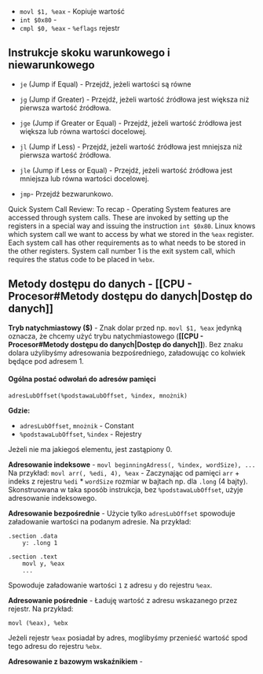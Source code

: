 - `movl $1, %eax` - Kopiuje wartość
- `int $0x80` - 
- `cmpl $0, %eax` - `%eflags` rejestr
## Instrukcje skoku warunkowego i niewarunkowego

- `je` (Jump if Equal) - Przejdź, jeżeli wartości są równe
- `jg` (Jump if Greater) - Przejdź, jeżeli wartość źródłowa jest większa niż pierwsza wartość źródłowa.
- `jge` (Jump if Greater or Equal) - Przejdź, jeżeli wartość źródłowa jest większa lub równa wartości docelowej.
- `jl` (Jump if Less) - Przejdź, jeżeli wartość źródłowa jest mniejsza niż pierwsza wartość źródłowa.
- `jle` (Jump if Less or Equal) - Przejdź, jeżeli wartość źródłowa jest mniejsza lub równa wartości docelowej.

- `jmp`- Przejdź bezwarunkowo.

Quick System Call Review: To recap - Operating System features are
accessed through system calls. These are invoked by setting up the
registers in a special way and issuing the instruction `int $0x80`. Linux
knows which system call we want to access by what we stored in the `%eax` register. Each system call has other requirements as to what needs to
be stored in the other registers. System call number 1 is the exit system
call, which requires the status code to be placed in `%ebx`.


## Metody dostępu do danych - **[[CPU - Procesor#Metody dostępu do danych|Dostęp do danych]]**

**Tryb natychmiastowy ($)** - Znak dolar przed np. `movl $1, %eax` jedynką oznacza, że chcemy użyć trybu natychmiastowego (**[[CPU - Procesor#Metody dostępu do danych|Dostęp do danych]]**). Bez znaku dolara użylibyśmy adresowania bezpośredniego, załadowując co kolwiek będące pod adresem 1.

#### Ogólna postać odwołań do adresów pamięci

`adresLubOffset(%podstawaLubOffset, %index, mnożnik)`

**Gdzie:**
- `adresLubOffset`, `mnożnik` - Constant
- `%podstawaLubOffset`, `%index` - Rejestry

Jeżeli nie ma jakiegoś elementu, jest zastąpiony 0.

**Adresowanie indeksowe** - `movl beginningAdress(, %index, wordSize), ...`
Na przykład: `movl arr(, %edi, 4), %eax` - Zaczynając od pamięci `arr` + indeks z rejestru `%edi` * `wordSize` rozmiar w bajtach np. dla `.long` (4 bajty). Skonstruowana w taka sposób instrukcja, bez `%podstawaLubOffset`, użyje adresowanie indeksowego.

**Adresowanie bezpośrednie** - Użycie tylko `adresLubOffset` spowoduje załadowanie wartości na podanym adresie. Na przykład:

```
.section .data
	y: .long 1
	
.section .text
	movl y, %eax
	...
```

Spowoduje załadowanie wartości `1` z adresu `y` do rejestru `%eax`.

**Adresowanie pośrednie** - Ładuję wartość z adresu wskazanego przez rejestr. Na przykład:

```
movl (%eax), %ebx
```

Jeżeli rejestr `%eax` posiadał by adres, moglibyśmy przenieść wartość spod tego adresu do rejestru `%ebx`.

**Adresowanie z bazowym wskaźnikiem** - 